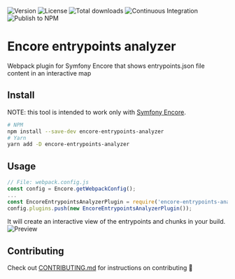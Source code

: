 ![Version](https://badgen.net/github/release/lomby92/encore-entrypoints-analyzer)
![License](https://badgen.net/github/license/lomby92/encore-entrypoints-analyzer)
![Total downloads](https://badgen.net/npm/dt/encore-entrypoints-analyzer)
![Continuous Integration](https://github.com/lomby92/encore-entrypoints-analyzer/actions/workflows/ci.yml/badge.svg)
![Publish to NPM](https://github.com/lomby92/encore-entrypoints-analyzer/actions/workflows/release.yml/badge.svg)

# Encore entrypoints analyzer
Webpack plugin for Symfony Encore that shows entrypoints.json file content in an interactive map

## Install
NOTE: this tool is intended to work only with [Symfony Encore](https://github.com/symfony/webpack-encore).
```bash
# NPM
npm install --save-dev encore-entrypoints-analyzer
# Yarn
yarn add -D encore-entrypoints-analyzer
```

## Usage
```js
// File: webpack.config.js
const config = Encore.getWebpackConfig();
...
const EncoreEntrypointsAnalyzerPlugin = require('encore-entrypoints-analyzer');
config.plugins.push(new EncoreEntrypointsAnalyzerPlugin());
```
It will create an interactive view of the entrypoints and chunks in your build.
![Preview](https://user-images.githubusercontent.com/5825081/151657981-a6e47f3b-ca63-440f-8339-bd93953f2fc2.png)

## Contributing
Check out [CONTRIBUTING.md](./CONTRIBUTING.md) for instructions on contributing :tada:

